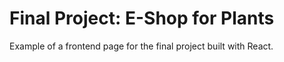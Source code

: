 # Final Project: E-Shop for Plants
Example of a frontend page for the final project built with React.
